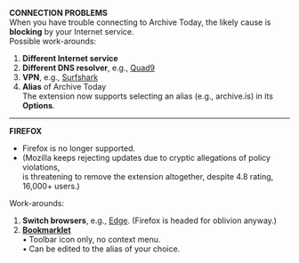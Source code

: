 **CONNECTION PROBLEMS**   
When you have trouble connecting to Archive Today, the likely cause is **blocking** by your Internet service.   
Possible work-arounds:
1. **Different Internet service**
2. **Different DNS resolver**, e.g., [Quad9](https://quad9.net)
3. **VPN**, e.g., [Surfshark](https://surfshark.com)   
4. **Alias** of Archive Today   
The extension now supports selecting an alias (e.g., archive.is) in its **Options**.   
---
**FIREFOX**   
* Firefox is no longer supported.   
* (Mozilla keeps rejecting updates due to cryptic allegations of policy violations,   
is threatening to remove the extension altogether, despite 4.8 rating, 16,000+ users.)

Work-arounds:
1. **Switch browsers**, e.g., [Edge](https://www.microsoft.com/en-us/edge). (Firefox is headed for oblivion anyway.)
2. **[Bookmarklet](https://jnavas2.github.io/Archive-Page/)**   
• Toolbar icon only, no context menu.   
• Can be edited to the alias of your choice.
